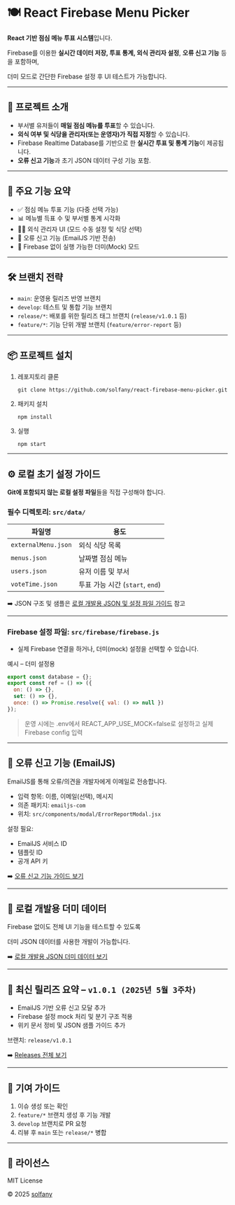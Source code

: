 # 🍽️ React Firebase Menu Picker

**React 기반 점심 메뉴 투표 시스템**입니다.

Firebase를 이용한 **실시간 데이터 저장, 투표 통계, 외식 관리자 설정**, **오류 신고 기능** 등을 포함하며,

더미 모드로 간단한 Firebase 설정 후 UI 테스트가 가능합니다.

---

## 🚀 프로젝트 소개

- 부서별 유저들이 **매일 점심 메뉴를 투표**할 수 있습니다.
- **외식 여부 및 식당을 관리자(또는 운영자)가 직접 지정**할 수 있습니다.
- Firebase Realtime Database를 기반으로 한 **실시간 투표 및 통계 기능**이 제공됩니다.
- **오류 신고 기능**과 초기 JSON 데이터 구성 기능 포함.

---

## 🧩 주요 기능 요약

- ✅ 점심 메뉴 투표 기능 (다중 선택 가능)
- 📊 메뉴별 득표 수 및 부서별 통계 시각화
- 🧑‍💼 외식 관리자 UI (모드 수동 설정 및 식당 선택)
- 📨 오류 신고 기능 (EmailJS 기반 전송)
- 🔄 Firebase 없이 실행 가능한 더미(Mock) 모드

---

## 🛠 브랜치 전략

- `main`: 운영용 릴리즈 반영 브랜치
- `develop`: 테스트 및 통합 기능 브랜치
- `release/*`: 배포를 위한 릴리즈 태그 브랜치 (`release/v1.0.1` 등)
- `feature/*`: 기능 단위 개발 브랜치 (`feature/error-report` 등)

---

## 📦 프로젝트 설치

1. 레포지토리 클론
    
    `git clone https://github.com/solfany/react-firebase-menu-picker.git`
    
2. 패키지 설치
    
    `npm install`
    
3. 실행
    
    `npm start`
    

---

## ⚙️ 로컬 초기 설정 가이드

**Git에 포함되지 않는 로컬 설정 파일**들을 직접 구성해야 합니다.

### 필수 디렉토리: `src/data/`

| 파일명 | 용도 |
| --- | --- |
| `externalMenu.json` | 외식 식당 목록 |
| `menus.json` | 날짜별 점심 메뉴 |
| `users.json` | 유저 이름 및 부서 |
| `voteTime.json` | 투표 가능 시간 (`start`, `end`) |

➡️ JSON 구조 및 샘플은 [로컬 개발용 JSON 및 설정 파일 가이드](https://github.com/solfany/react-firebase-menu-picker/wiki/%EB%A1%9C%EC%BB%AC-%EA%B0%9C%EB%B0%9C%EC%9A%A9-JSON-%EB%B0%8F-%EC%84%A4%EC%A0%95-%ED%8C%8C%EC%9D%BC-%EA%B0%80%EC%9D%B4%EB%93%9C) 참고

---

### Firebase 설정 파일: `src/firebase/firebase.js`

- 실제 Firebase 연결을 하거나, 더미(mock) 설정을 선택할 수 있습니다.

예시 – 더미 설정용

```jsx
export const database = {};
export const ref = () => ({
  on: () => {},
  set: () => {},
  once: () => Promise.resolve({ val: () => null })
});
```

> 운영 시에는 .env에서 REACT_APP_USE_MOCK=false로 설정하고 실제 Firebase config 입력
> 

---

## 📨 오류 신고 기능 (EmailJS)

EmailJS를 통해 오류/의견을 개발자에게 이메일로 전송합니다.

- 입력 항목: 이름, 이메일(선택), 메시지
- 의존 패키지: `emailjs-com`
- 위치: `src/components/modal/ErrorReportModal.jsx`

설정 필요:

- EmailJS 서비스 ID
- 템플릿 ID
- 공개 API 키

➡️ [오류 신고 기능 가이드 보기](https://github.com/solfany/react-firebase-menu-picker/wiki/%EB%A1%9C%EC%BB%AC-%EA%B0%9C%EB%B0%9C%EC%9A%A9-JSON-%EB%B0%8F-%EC%84%A4%EC%A0%95-%ED%8C%8C%EC%9D%BC-%EA%B0%80%EC%9D%B4%EB%93%9C#%F0%9F%93%A8-%EC%98%A4%EB%A5%98-%EC%8B%A0%EA%B3%A0-%EA%B8%B0%EB%8A%A5-emailjs-)

---

## 🧪 로컬 개발용 더미 데이터

Firebase 없이도 전체 UI 기능을 테스트할 수 있도록

더미 JSON 데이터를 사용한 개발이 가능합니다.

➡️ [로컬 개발용 JSON 더미 데이터 보기](https://github.com/solfany/react-firebase-menu-picker/wiki/%EB%A1%9C%EC%BB%AC-%EA%B0%9C%EB%B0%9C%EC%9A%A9-JSON-%EB%8D%94%EB%AF%B8-%EB%8D%B0%EC%9D%B4%ED%84%B0)

---

## 📌 최신 릴리즈 요약 – `v1.0.1 (2025년 5월 3주차)`

- EmailJS 기반 오류 신고 모달 추가
- Firebase 설정 mock 처리 및 분기 구조 적용
- 위키 문서 정비 및 JSON 샘플 가이드 추가

브랜치: `release/v1.0.1`

➡️ [Releases 전체 보기](https://github.com/solfany/react-firebase-menu-picker/releases)

---

## 🙌 기여 가이드

1. 이슈 생성 또는 확인
2. `feature/*` 브랜치 생성 후 기능 개발
3. `develop` 브랜치로 PR 요청
4. 리뷰 후 `main` 또는 `release/*` 병합

---

## 📄 라이선스

MIT License

© 2025 [solfany](https://github.com/solfany)
